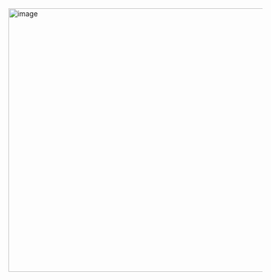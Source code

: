 <img width="521" alt="image" src="https://github.com/super-saurus/super-saurus-boid-demo/assets/121755762/27b5237c-09c2-42ae-8f1d-7160e982d711">
